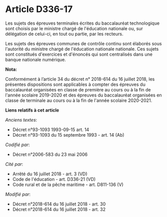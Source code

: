 # Article D336-17

Les sujets des épreuves terminales écrites du baccalauréat technologique sont choisis par le     ministre chargé de
l'éducation nationale ou, sur délégation de celui-ci, en tout ou partie, par les recteurs. 

Les sujets des épreuves communes de contrôle continu sont élaborés sous l'autorité du     ministre chargé de l'éducation
nationale nationale. Ces sujets sont constitués d'exercices et d'énoncés qui sont centralisés dans une banque nationale
numérique.

**Nota:**

Conformément à l’article 34 du décret n° 2018-614 du 16 juillet 2018, les présentes dispositions sont applicables à compter
des épreuves du baccalauréat organisées en classe de première au cours ou à la fin de l'année scolaire 2019-2020 et des
épreuves du baccalauréat organisées en classe de terminale au cours ou à la fin de l'année scolaire 2020-2021.

**Liens relatifs à cet article**

_Anciens textes_:

  - Décret n°93-1093 1993-09-15 art. 14
  - Décret n°93-1093 du 15 septembre 1993 - art. 14 (Ab)

_Codifié par_:

  - Décret n°2006-583 du 23 mai 2006

_Cité par_:

  - Arrêté du 16 juillet 2018 - art. 3 (VD)
  - Code de l'éducation - art. D336-21 (VD)
  - Code rural et de la pêche maritime - art. D811-136 (V)

_Modifié par_:

  - Décret n°2018-614 du 16 juillet 2018 - art. 30
  - Décret n°2018-614 du 16 juillet 2018 - art. 32
